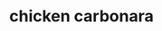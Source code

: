---
servings: 6 servings
notes:
directions: |-
  * Heat the oil in a heavy large frying pan over medium heat
  * Add the pancetta and garlic and saute until it is brown and crisp (about 8 minutes)
  * Cool slightly
  * In a large bowl, whisk together the cream, cheese, yolks, basil, and parsley to blend
  * Meanwhile, bring a large pot of salted water to a boil over high heat
  * Add the spaghetti and cook (about 10 minutes) until it is just tender but still firm to the bite, stirring occasionally
  * Drain
  * Add the chicken to the pan with the pancetta and stir to combine
  * Add the spaghetti and the cream mixture and toss over medium-low heat until the chicken is heated through and the sauce coats the spaghetti thickly (about 4 minutes do not boil or you might end up scrambling the eggs)
  * Season the pasta to taste with pepper and salt if needed (the pancetta will likely add all the salt you need)
  * Transfer the pasta to a large wide serving bowl
  * Sprinkle the walnuts and lemon zest over and serve
ingredients: |-
  * 2 teaspoons olive oil
  * 4 ounces thinly sliced pancetta chopped
  * 2 teaspoons minced garlic
  * 2 1/2 cups whipping cream
  * 1 cup freshly grated parmesan
  * 8 large egg yolks
  * 1/4 cup chopped fresh basil leaves
  * 1/4 cup chopped fresh italian parsley leaves
  * salt
  * 1 pound spaghetti
  * 4 cups coarsely shredded chicken (from 1 roasted chicken)
  * freshly ground black pepper
  * 1/2 cup chopped walnuts toasted
  * 1 tablespoon finely grated lemon peel
rating: 5
ease: easy
category: main course
subcategory: pasta
href: 'https://www.foodnetwork.com/recipes/giada-de-laurentiis/chicken-carbonara-recipe.html?soc=socialfnvideo_20160415_60521346&adbid=10153466228201727&adbpl=fb&adbpr=20534666726'
totalTime: 40 min
cookTime: 20 min
prepTime: 20 min
title: chicken carbonara
path: /chicken-carbonara
---